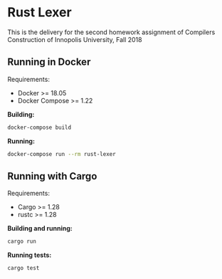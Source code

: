 # Rust Lexer

This is the delivery for the second homework assignment of Compilers Construction of Innopolis University, Fall 2018

##  Running in Docker

Requirements:
- Docker >= 18.05
- Docker Compose >= 1.22

**Building:**
```sh
docker-compose build
```

**Running:**
```sh
docker-compose run --rm rust-lexer
```


## Running with Cargo

Requirements:
- Cargo >= 1.28
- rustc >= 1.28


**Building and running:**
```sh
cargo run
```

**Running tests:**
```sh
cargo test
```

